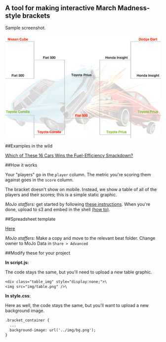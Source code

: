 ## A tool for making interactive March Madness-style brackets

Sample screenshot. 
<p align="center">
  <img src="https://raw.githubusercontent.com/motherjones/brackets/master/img/screenshot.png" alt="screenshot"/>
</p>

##Examples in the wild

[Which of These 16 Cars Wins the Fuel-Efficiency Smackdown?](http://www.motherjones.com/environment/2014/04/auto-bracket-miles-per-gallon)  

##How it works

Your "players" go in the ``player`` column. The metric you're scoring them against goes in the ``score`` column.

The bracket doesn't show on mobile. Instead, we show a table of all of the players and their scores; this is a simple static graphic.

*MoJo staffers:* get started by following [these instructions](https://github.com/motherjones/story-tools#starting-a-new-project). When you're done, upload to s3 and embed in the shell [(how to)](https://github.com/motherjones/story-tools#starting-a-new-project).

##Spreadsheet template

[Here](https://docs.google.com/spreadsheet/ccc?key=0AuHOPshyxQGGdEwxa21COVI3QURwSVFDZ2dBNjFoVHc#gid=0)

*MoJo staffers:* Make a copy and move to the relevant beat folder. Change owner to MoJo Data in ``Share > Advanced``

##Modify these for your project

**In script.js:**

The code stays the same, but you'll need to upload a new table graphic.

    <div class="table_img" style="display:none;">\
    <img src="img/table.png" />\

**In style.css**:

Here as well, the code stays the same, but you'll want to upload a new background image.

    .bracket_container {
      ...
      background-image: url('../img/bg.png');
    }
